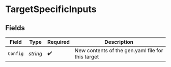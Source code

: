 # TargetSpecificInputs


## Fields

| Field                                             | Type                                              | Required                                          | Description                                       |
| ------------------------------------------------- | ------------------------------------------------- | ------------------------------------------------- | ------------------------------------------------- |
| `Config`                                          | *string*                                          | :heavy_check_mark:                                | New contents of the gen.yaml file for this target |